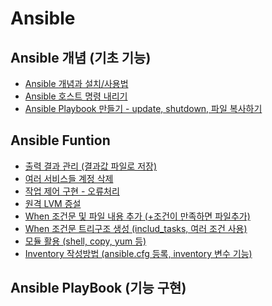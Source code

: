 # Ansible

<!-- "사업에 쓰이는 그 어떤 기술에도 적용되는 첫번째 규칙은, </br>
효율적인 작업을 위해 적용된 자동화 방식이 효율화를 극대화시킬 것이라는 점이다.</br> </br>
두번째 규칙은, 비효율적인 작업을 위해 적용된 자동화 방식은 비효율화를 극대화시킬 것이라는 점이다."
- `William Henry "Bill" Gates III`
Microsoft CEO -->

## Ansible 개념 (기초 기능)

- [Ansible 개념과 설치/사용법](https://github.com/chanW-pack/Ansible/blob/main/1.%20%5BAnsible%5D%20%EC%95%A4%EC%84%9C%EB%B8%94(Ansible)%20%EA%B0%9C%EB%85%90%EA%B3%BC%20%EC%84%A4%EC%B9%98%EC%82%AC%EC%9A%A9%EB%B2%95%20(w%20Amazon%20Linux).md)
- [Ansible 호스트 명령 내리기](https://github.com/chanW-pack/Ansible/blob/main/2.%20%5BAnsible%5D%20%EC%95%A4%EC%84%9C%EB%B8%94(Ansible)%20%ED%98%B8%EC%8A%A4%ED%8A%B8%20%EB%AA%85%EB%A0%B9%20%EB%82%B4%EB%A6%AC%EA%B8%B0.md)
- [Ansible Playbook 만들기 - update, shutdown, 파일 복사하기](https://github.com/chanW-pack/Ansible/blob/main/3.%20%5BAnsible%5D%20%EC%95%A4%EC%84%9C%EB%B8%94(Ansible)%20Playbook%20%EB%A7%8C%EB%93%A4%EA%B8%B0%20-%20up%207d2d7ecdb3fd46c6a566465aa4e02b1e.md)

## Ansible Funtion

- [출력 결과 관리 (결과값 파일로 저장)](https://github.com/chanW-pack/Ansible/blob/main/Ansible%20%EC%B6%9C%EB%A0%A5%20%EA%B2%B0%EA%B3%BC%20%EA%B4%80%EB%A6%AC%20(%EA%B2%B0%EA%B3%BC%EA%B0%92%20%ED%8C%8C%EC%9D%BC%EB%A1%9C%20%EC%A0%80%EC%9E%A5).md)
- [여러 서비스들 계정 삭제](https://github.com/chanW-pack/Ansible/blob/main/Ansible%20%EC%97%AC%EB%9F%AC%20%EC%84%9C%EB%B9%84%EC%8A%A4%EB%93%A4%20%EA%B3%84%EC%A0%95%20%EC%82%AD%EC%A0%9C.md)
- [작업 제어 구현 - 오류처리](https://github.com/chanW-pack/Ansible/blob/main/Ansible%20%EC%9E%91%EC%97%85%20%EC%A0%9C%EC%96%B4%20%EA%B5%AC%ED%98%84%20-%20%EC%98%A4%EB%A5%98%EC%B2%98%EB%A6%AC.md)
- [원격 LVM 증설](https://github.com/chanW-pack/Ansible/blob/main/Ansible%20%EC%9B%90%EA%B2%A9%20LVM%20%EC%A6%9D%EC%84%A4.md)
- [When 조건문 및 파일 내용 추가 (+조건이 만족하면 파일추가)](https://github.com/chanW-pack/Ansible/blob/main/Ansible%20When%20%EC%A1%B0%EA%B1%B4%EB%AC%B8%20%EB%B0%8F%20%ED%8C%8C%EC%9D%BC%20%EB%82%B4%EC%9A%A9%20%EC%B6%94%EA%B0%80.md)
- [When 조건문 트리구조 생성 (includ_tasks, 여러 조건 사용)](https://github.com/chanW-pack/Ansible/blob/main/Ansible%20When%20%EC%A1%B0%EA%B1%B4%EB%AC%B8%20%ED%8A%B8%EB%A6%AC%EA%B5%AC%EC%A1%B0%20%EC%83%9D%EC%84%B1%20(includ_tasks).md)
- [모듈 활용 (shell, copy, yum 등)](https://github.com/chanW-pack/Ansible/blob/main/Ansible%20%EB%AA%A8%EB%93%88%20%ED%99%9C%EC%9A%A9.md)
- [Inventory 작성방법 (ansible.cfg 등록, inventory 변수 기능)](https://github.com/chanW-pack/Ansible/blob/main/Ansible%20Inventory%20%EC%9E%91%EC%84%B1%EB%B0%A9%EB%B2%95.md)

## Ansible PlayBook (기능 구현)
